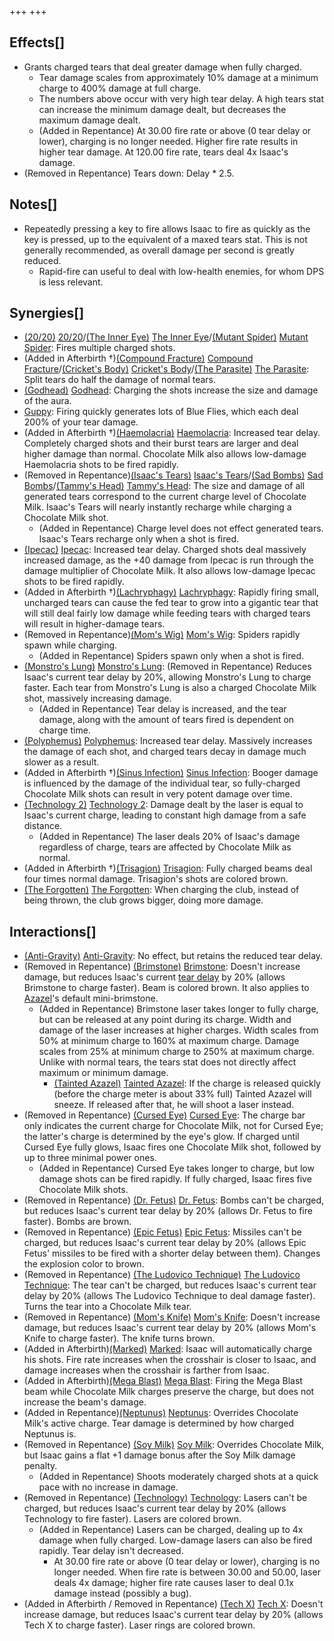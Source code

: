 +++
+++

Effects[]
---------


* Grants charged tears that deal greater damage when fully charged.
	+ Tear damage scales from approximately 10% damage at a minimum charge to 400% damage at full charge.
	+ The numbers above occur with very high tear delay. A high tears stat can increase the minimum damage dealt, but decreases the maximum damage dealt.
	+ (Added in Repentance) At 30.00 fire rate or above (0 tear delay or lower), charging is no longer needed. Higher fire rate results in higher tear damage. At 120.00 fire rate, tears deal 4x Isaac's damage.
* (Removed in Repentance) Tears down: Delay * 2.5.


Notes[]
-------


* Repeatedly pressing a key to fire allows Isaac to fire as quickly as the key is pressed, up to the equivalent of a maxed tears stat. This is not generally recommended, as overall damage per second is greatly reduced.
	+ Rapid-fire can useful to deal with low-health enemies, for whom DPS is less relevant.


Synergies[]
-----------


* [(20/20)](/wiki/20/20 "20/20") [20/20](/wiki/20/20 "20/20")/[(The Inner Eye)](/wiki/The_Inner_Eye "The Inner Eye") [The Inner Eye](/wiki/The_Inner_Eye "The Inner Eye")/[(Mutant Spider)](/wiki/Mutant_Spider "Mutant Spider") [Mutant Spider](/wiki/Mutant_Spider "Mutant Spider"): Fires multiple charged shots.
* (Added in Afterbirth †)[(Compound Fracture)](/wiki/Compound_Fracture "Compound Fracture") [Compound Fracture](/wiki/Compound_Fracture "Compound Fracture")/[(Cricket's Body)](/wiki/Cricket%27s_Body "Cricket's Body") [Cricket's Body](/wiki/Cricket%27s_Body "Cricket's Body")/[(The Parasite)](/wiki/The_Parasite "The Parasite") [The Parasite](/wiki/The_Parasite "The Parasite"): Split tears do half the damage of normal tears.
* [(Godhead)](/wiki/Godhead "Godhead") [Godhead](/wiki/Godhead "Godhead"): Charging the shots increase the size and damage of the aura.
* [Guppy](/wiki/Guppy "Guppy"): Firing quickly generates lots of Blue Flies, which each deal 200% of your tear damage.
* (Added in Afterbirth †)[(Haemolacria)](/wiki/Haemolacria "Haemolacria") [Haemolacria](/wiki/Haemolacria "Haemolacria"): Increased tear delay. Completely charged shots and their burst tears are larger and deal higher damage than normal. Chocolate Milk also allows low-damage Haemolacria shots to be fired rapidly.
* (Removed in Repentance)[(Isaac's Tears)](/wiki/Isaac%27s_Tears "Isaac's Tears") [Isaac's Tears](/wiki/Isaac%27s_Tears "Isaac's Tears")/[(Sad Bombs)](/wiki/Sad_Bombs "Sad Bombs") [Sad Bombs](/wiki/Sad_Bombs "Sad Bombs")/[(Tammy's Head)](/wiki/Tammy%27s_Head "Tammy's Head") [Tammy's Head](/wiki/Tammy%27s_Head "Tammy's Head"): The size and damage of all generated tears correspond to the current charge level of Chocolate Milk. Isaac's Tears will nearly instantly recharge while charging a Chocolate Milk shot.
	+ (Added in Repentance) Charge level does not effect generated tears. Isaac's Tears recharge only when a shot is fired.
* [(Ipecac)](/wiki/Ipecac "Ipecac") [Ipecac](/wiki/Ipecac "Ipecac"): Increased tear delay. Charged shots deal massively increased damage, as the +40 damage from Ipecac is run through the damage multiplier of Chocolate Milk. It also allows low-damage Ipecac shots to be fired rapidly.
* (Added in Afterbirth †)[(Lachryphagy)](/wiki/Lachryphagy "Lachryphagy") [Lachryphagy](/wiki/Lachryphagy "Lachryphagy"): Rapidly firing small, uncharged tears can cause the fed tear to grow into a gigantic tear that will still deal fairly low damage while feeding tears with charged tears will result in higher-damage tears.
* (Removed in Repentance)[(Mom's Wig)](/wiki/Mom%27s_Wig "Mom's Wig") [Mom's Wig](/wiki/Mom%27s_Wig "Mom's Wig"): Spiders rapidly spawn while charging.
	+ (Added in Repentance) Spiders spawn only when a shot is fired.
* [(Monstro's Lung)](/wiki/Monstro%27s_Lung "Monstro's Lung") [Monstro's Lung](/wiki/Monstro%27s_Lung "Monstro's Lung"): (Removed in Repentance) Reduces Isaac's current tear delay by 20%, allowing Monstro's Lung to charge faster. Each tear from Monstro's Lung is also a charged Chocolate Milk shot, massively increasing damage.
	+ (Added in Repentance) Tear delay is increased, and the tear damage, along with the amount of tears fired is dependent on charge time.
* [(Polyphemus)](/wiki/Polyphemus "Polyphemus") [Polyphemus](/wiki/Polyphemus "Polyphemus"): Increased tear delay. Massively increases the damage of each shot, and charged tears decay in damage much slower as a result.
* (Added in Afterbirth †)[(Sinus Infection)](/wiki/Sinus_Infection "Sinus Infection") [Sinus Infection](/wiki/Sinus_Infection "Sinus Infection"): Booger damage is influenced by the damage of the individual tear, so fully-charged Chocolate Milk shots can result in very potent damage over time.
* [(Technology 2)](/wiki/Technology_2 "Technology 2") [Technology 2](/wiki/Technology_2 "Technology 2"): Damage dealt by the laser is equal to Isaac's current charge, leading to constant high damage from a safe distance.
	+ (Added in Repentance) The laser deals 20% of Isaac's damage regardless of charge, tears are affected by Chocolate Milk as normal.
* (Added in Afterbirth †)[(Trisagion)](/wiki/Trisagion "Trisagion") [Trisagion](/wiki/Trisagion "Trisagion"): Fully charged beams deal four times normal damage. Trisagion's shots are colored brown.
* [(The Forgotten)](/wiki/The_Forgotten "The Forgotten") [The Forgotten](/wiki/The_Forgotten "The Forgotten"): When charging the club, instead of being thrown, the club grows bigger, doing more damage.


Interactions[]
--------------


* [(Anti-Gravity)](/wiki/Anti-Gravity "Anti-Gravity") [Anti-Gravity](/wiki/Anti-Gravity "Anti-Gravity"): No effect, but retains the reduced tear delay.
* (Removed in Repentance) [(Brimstone)](/wiki/Brimstone "Brimstone") [Brimstone](/wiki/Brimstone "Brimstone"): Doesn't increase damage, but reduces Isaac's current [tear delay](/wiki/Tears#Tear_Delay "Tears") by 20% (allows Brimstone to charge faster). Beam is colored brown. It also applies to [Azazel](/wiki/Azazel "Azazel")'s default mini-brimstone.
	+ (Added in Repentance) Brimstone laser takes longer to fully charge, but can be released at any point during its charge. Width and damage of the laser increases at higher charges. Width scales from 50% at minimum charge to 160% at maximum charge. Damage scales from 25% at minimum charge to 250% at maximum charge. Unlike with normal tears, the tears stat does not directly affect maximum or minimum damage.
		- [(Tainted Azazel)](/wiki/Tainted_Azazel "Tainted Azazel") [Tainted Azazel](/wiki/Tainted_Azazel "Tainted Azazel"): If the charge is released quickly (before the charge meter is about 33% full) Tainted Azazel will sneeze. If released after that, he will shoot a laser instead.
* (Removed in Repentance) [(Cursed Eye)](/wiki/Cursed_Eye "Cursed Eye") [Cursed Eye](/wiki/Cursed_Eye "Cursed Eye"): The charge bar only indicates the current charge for Chocolate Milk, not for Cursed Eye; the latter's charge is determined by the eye's glow. If charged until Cursed Eye fully glows, Isaac fires one Chocolate Milk shot, followed by up to three minimal power ones.
	+ (Added in Repentance) Cursed Eye takes longer to charge, but low damage shots can be fired rapidly. If fully charged, Isaac fires five Chocolate Milk shots.
* (Removed in Repentance) [(Dr. Fetus)](/wiki/Dr._Fetus "Dr. Fetus") [Dr. Fetus](/wiki/Dr._Fetus "Dr. Fetus"): Bombs can't be charged, but reduces Isaac's current tear delay by 20% (allows Dr. Fetus to fire faster). Bombs are brown.
* (Removed in Repentance) [(Epic Fetus)](/wiki/Epic_Fetus "Epic Fetus") [Epic Fetus](/wiki/Epic_Fetus "Epic Fetus"): Missiles can't be charged, but reduces Isaac's current tear delay by 20% (allows Epic Fetus' missiles to be fired with a shorter delay between them). Changes the explosion color to brown.
* (Removed in Repentance) [(The Ludovico Technique)](/wiki/The_Ludovico_Technique "The Ludovico Technique") [The Ludovico Technique](/wiki/The_Ludovico_Technique "The Ludovico Technique"): The tear can't be charged, but reduces Isaac's current tear delay by 20% (allows The Ludovico Technique to deal damage faster). Turns the tear into a Chocolate Milk tear.
* (Removed in Repentance) [(Mom's Knife)](/wiki/Mom%27s_Knife "Mom's Knife") [Mom's Knife](/wiki/Mom%27s_Knife "Mom's Knife"): Doesn't increase damage, but reduces Isaac's current tear delay by 20% (allows Mom's Knife to charge faster). The knife turns brown.
* (Added in Afterbirth)[(Marked)](/wiki/Marked "Marked") [Marked](/wiki/Marked "Marked"): Isaac will automatically charge his shots. Fire rate increases when the crosshair is closer to Isaac, and damage increases when the crosshair is farther from Isaac.
* (Added in Afterbirth)[(Mega Blast)](/wiki/Mega_Blast "Mega Blast") [Mega Blast](/wiki/Mega_Blast "Mega Blast"): Firing the Mega Blast beam while Chocolate Milk charges preserve the charge, but does not increase the beam's damage.
* (Added in Repentance)[(Neptunus)](/wiki/Neptunus "Neptunus") [Neptunus](/wiki/Neptunus "Neptunus"): Overrides Chocolate Milk's active charge. Tear damage is determined by how charged Neptunus is.
* (Removed in Repentance) [(Soy Milk)](/wiki/Soy_Milk "Soy Milk") [Soy Milk](/wiki/Soy_Milk "Soy Milk"): Overrides Chocolate Milk, but Isaac gains a flat +1 damage bonus after the Soy Milk damage penalty.
	+ (Added in Repentance) Shoots moderately charged shots at a quick pace with no increase in damage.
* (Removed in Repentance) [(Technology)](/wiki/Technology "Technology") [Technology](/wiki/Technology "Technology"): Lasers can't be charged, but reduces Isaac's current tear delay by 20% (allows Technology to fire faster). Lasers are colored brown.
	+ (Added in Repentance) Lasers can be charged, dealing up to 4x damage when fully charged. Low-damage lasers can also be fired rapidly. Tear delay isn't decreased.
		- At 30.00 fire rate or above (0 tear delay or lower), charging is no longer needed. When fire rate is between 30.00 and 50.00, laser deals 4x damage; higher fire rate causes laser to deal 0.1x damage instead (possibly a bug).
* (Added in Afterbirth / Removed in Repentance) [(Tech X)](/wiki/Tech_X "Tech X") [Tech X](/wiki/Tech_X "Tech X"): Doesn't increase damage, but reduces Isaac's current tear delay by 20% (allows Tech X to charge faster). Laser rings are colored brown.


